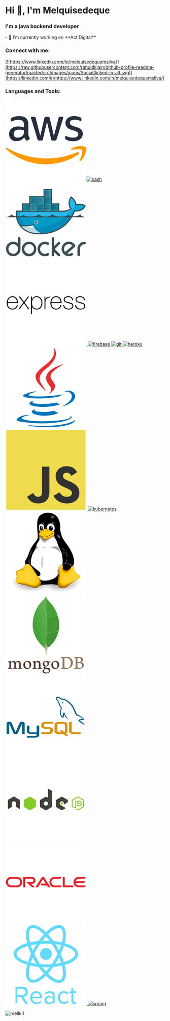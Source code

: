 Hi 👋, I'm Melquisedeque
========================

### I'm a java backend developer

\- 🔭 I’m currently working on \*\*Act Digital\*\*

### Connect with me:

[![https://www.linkedin.com/in/melquisedequemsilva/](https://raw.githubusercontent.com/rahuldkjain/github-profile-readme-generator/master/src/images/icons/Social/linked-in-alt.svg)](https://linkedin.com/in/https://www.linkedin.com/in/melquisedequemsilva/)

### Languages and Tools:

 [![aws](https://raw.githubusercontent.com/devicons/devicon/master/icons/amazonwebservices/amazonwebservices-original-wordmark.svg)](https://aws.amazon.com)[![bash](https://www.vectorlogo.zone/logos/gnu_bash/gnu_bash-icon.svg) ](https://www.gnu.org/software/bash/)[![docker](https://raw.githubusercontent.com/devicons/devicon/master/icons/docker/docker-original-wordmark.svg) ](https://www.docker.com/)[![express](https://raw.githubusercontent.com/devicons/devicon/master/icons/express/express-original-wordmark.svg) ](https://expressjs.com)[![firebase](https://www.vectorlogo.zone/logos/firebase/firebase-icon.svg) ](https://firebase.google.com/)[![git](https://www.vectorlogo.zone/logos/git-scm/git-scm-icon.svg) ](https://git-scm.com/)[![heroku](https://www.vectorlogo.zone/logos/heroku/heroku-icon.svg) ](https://heroku.com)[![java](https://raw.githubusercontent.com/devicons/devicon/master/icons/java/java-original.svg) ](https://www.java.com)[![javascript](https://raw.githubusercontent.com/devicons/devicon/master/icons/javascript/javascript-original.svg) ](https://developer.mozilla.org/en-US/docs/Web/JavaScript)[![kubernetes](https://www.vectorlogo.zone/logos/kubernetes/kubernetes-icon.svg) ](https://kubernetes.io)[![linux](https://raw.githubusercontent.com/devicons/devicon/master/icons/linux/linux-original.svg) ](https://www.linux.org/)[![mongodb](https://raw.githubusercontent.com/devicons/devicon/master/icons/mongodb/mongodb-original-wordmark.svg) ](https://www.mongodb.com/)[![mysql](https://raw.githubusercontent.com/devicons/devicon/master/icons/mysql/mysql-original-wordmark.svg) ](https://www.mysql.com/)[![nodejs](https://raw.githubusercontent.com/devicons/devicon/master/icons/nodejs/nodejs-original-wordmark.svg) ](https://nodejs.org)[![oracle](https://raw.githubusercontent.com/devicons/devicon/master/icons/oracle/oracle-original.svg) ](https://www.oracle.com/)[![react](https://raw.githubusercontent.com/devicons/devicon/master/icons/react/react-original-wordmark.svg) ](https://reactjs.org/)[![spring](https://www.vectorlogo.zone/logos/springio/springio-icon.svg)](https://spring.io/)

![mellki1](https://github-readme-stats.vercel.app/api/top-langs?username=mellki1&show_icons=true&locale=en&layout=compact)
